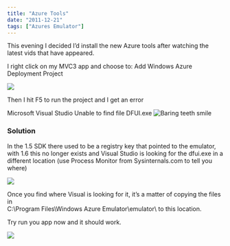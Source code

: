 ```yaml
---
title: "Azure Tools"
date: "2011-12-21"
tags: ["Azures Emulator"]
---
```


This evening I decided I’d install the new Azure tools after watching the latest vids that have appeared.

I right click on my MVC3 app and choose to: Add Windows Azure Deployment Project

![](/images/./image.axd?picture=image_thumb_126.png)

Then I hit F5 to run the project and I get an error

Microsoft Visual Studio Unable to find file DFUI.exe ![Baring teeth smile](./image.axd?picture=wlEmoticon-baringteethsmile.png)

### Solution

In the 1.5 SDK there used to be a registry key that pointed to the emulator, with 1.6 this no longer exists and Visual Studio is looking for the dfui.exe in a different location (use Process Monitor from Sysinternals.com to tell you where)

![](/images/./image.axd?picture=image_thumb_127.png)

Once you find where Visual is looking for it, it’s a matter of copying the files in   
C:\Program Files\Windows Azure Emulator\emulator\ to this location.

Try run you app now and it should work.

![](/images/./image.axd?picture=image_thumb_128.png)

